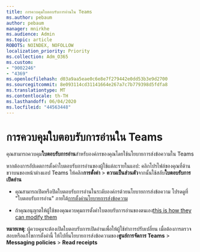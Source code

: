 ```yaml
---
title: การควบคุมใบตอบรับการอ่านใน Teams
ms.author: pebaum
author: pebaum
manager: mnirkhe
ms.audience: Admin
ms.topic: article
ROBOTS: NOINDEX, NOFOLLOW
localization_priority: Priority
ms.collection: Adm_O365
ms.custom:
- "9002246"
- "4369"
ms.openlocfilehash: d03a9aa5eae0c6e8e7f279442e0dd53b3e9d2700
ms.sourcegitcommit: 8e093114cd31141664e267a7c7b779398d5fdfa8
ms.translationtype: MT
ms.contentlocale: th-TH
ms.lasthandoff: 06/04/2020
ms.locfileid: "44563448"
---
```

# <a name="controlling-read-receipts-in-teams"></a>การควบคุมใบตอบรับการอ่านใน Teams

คุณสามารถควบคุม**ใบตอบรับการอ่าน**สําหรับองค์กรของคุณโดยใช้นโยบายการส่งข้อความใน Teams

หากต้องการอัปเดตการตั้งค่าใบตอบรับการอ่านของผู้ใช้แต่ละรายในแอป: คลิกโปรไฟล์ของคุณที่ด้านขวาบนของหน้าต่างแอป Teams ให้คลิก**การตั้งค่า**  >  **ความเป็นส่วนตัว**จากนั้นใช้สลับ**ใบตอบรับการเปิดอ่าน**

- คุณสามารถเปิดหรือปิดใบตอบรับการอ่านในระดับองค์กรด้วยนโยบายการส่งข้อความ โปรดดูที่ "ใบตอบรับการอ่าน" ภายใต้[การตั้งค่านโยบายการส่งข้อความ](https://docs.microsoft.com/microsoftteams/messaging-policies-in-teams#messaging-policy-settings)

- ถ้าคุณอนุญาตให้ผู้ใช้ของคุณควบคุมการตั้งค่าใบตอบรับการอ่านของตนเอง[this is how they can modify them](https://docs.microsoft.com/microsoftteams/messaging-policies-in-teams#messaging-policy-settings) 

**หมายเหตุ**: ผู้ควบคุมจะต้องเปิดใบตอบรับการเปิดอ่านเพื่อให้ผู้ใช้ทําการปรับเปลี่ยน เมื่อต้องการตรวจสอบหรือแก้ไขการตั้งค่านี้ ให้ไปที่นโยบายการส่งข้อความของ**ศูนย์การจัดการ Teams** >  **Messaging policies**  >  **Read receipts**
